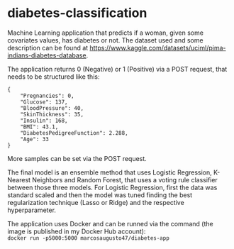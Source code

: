 # diabetes-classification
Machine Learning application that predicts if a woman, given some covariates values, has diabetes or not. The dataset used and some description can be found at https://www.kaggle.com/datasets/uciml/pima-indians-diabetes-database.

The application returns 0 (Negative) or 1 (Positive) via a POST request, that needs to be structured like this:
```
{  
    "Pregnancies": 0,  
    "Glucose": 137,  
    "BloodPressure": 40,  
    "SkinThickness": 35,  
    "Insulin": 168,  
    "BMI": 43.1,  
    "DiabetesPedigreeFunction": 2.288,  
    "Age": 33  
}
```  
More samples can be set via the POST request.

The final model is an ensemble method that uses Logistic Regression, K-Nearest Neighbors and Random Forest, that uses a voting rule classifier between those three models. For Logistic Regression, first the data was standard scaled and then the model was tuned finding the best regularization technique (Lasso or Ridge) and the respective hyperparameter.

The application uses Docker and can be runned via the command (the image is published in my Docker Hub account):  
`docker run -p5000:5000 marcosaugusto47/diabetes-app`